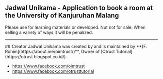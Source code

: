 ## Jadwal Unikama - Application to book a room at the University of Kanjuruhan Malang
Please use for learning materials or developed. Nut not for sale. When selling a variety of ways it will be penalized.
<hr>
## Creator
Jadwal Unikama was created by and is maintained by **[F. Rohim](https://about.me/oimtrust/)**, Owner of [Otrust Tutorial](https://otrust.blogspot.co.id/).

* https://www.facebook.com/oimtrust
* https://www.facebook.com/otrusttutorial
